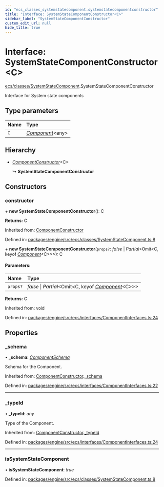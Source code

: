 ```yaml
---
id: "ecs_classes_systemstatecomponent.systemstatecomponentconstructor"
title: "Interface: SystemStateComponentConstructor<C>"
sidebar_label: "SystemStateComponentConstructor"
custom_edit_url: null
hide_title: true
---
```


# Interface: SystemStateComponentConstructor<C\>

[ecs/classes/SystemStateComponent](../modules/ecs_classes_systemstatecomponent.md).SystemStateComponentConstructor

Interface for System state components

## Type parameters

Name | Type |
:------ | :------ |
`C` | [*Component*](../classes/ecs_classes_component.component.md)<any\> |

## Hierarchy

* [*ComponentConstructor*](ecs_interfaces_componentinterfaces.componentconstructor.md)<C\>

  ↳ **SystemStateComponentConstructor**

## Constructors

### constructor

\+ **new SystemStateComponentConstructor**(): C

**Returns:** C

Inherited from: [ComponentConstructor](ecs_interfaces_componentinterfaces.componentconstructor.md)

Defined in: [packages/engine/src/ecs/classes/SystemStateComponent.ts:8](https://github.com/xr3ngine/xr3ngine/blob/716a06460/packages/engine/src/ecs/classes/SystemStateComponent.ts#L8)

\+ **new SystemStateComponentConstructor**(`props?`: *false* \| *Partial*<Omit<C, keyof [*Component*](../classes/ecs_classes_component.component.md)<C\>\>\>): C

#### Parameters:

Name | Type |
:------ | :------ |
`props?` | *false* \| *Partial*<Omit<C, keyof [*Component*](../classes/ecs_classes_component.component.md)<C\>\>\> |

**Returns:** C

Inherited from: void

Defined in: [packages/engine/src/ecs/interfaces/ComponentInterfaces.ts:24](https://github.com/xr3ngine/xr3ngine/blob/716a06460/packages/engine/src/ecs/interfaces/ComponentInterfaces.ts#L24)

## Properties

### \_schema

• **\_schema**: [*ComponentSchema*](ecs_interfaces_componentinterfaces.componentschema.md)

Schema for the Component.

Inherited from: [ComponentConstructor](ecs_interfaces_componentinterfaces.componentconstructor.md).[_schema](ecs_interfaces_componentinterfaces.componentconstructor.md#_schema)

Defined in: [packages/engine/src/ecs/interfaces/ComponentInterfaces.ts:22](https://github.com/xr3ngine/xr3ngine/blob/716a06460/packages/engine/src/ecs/interfaces/ComponentInterfaces.ts#L22)

___

### \_typeId

• **\_typeId**: *any*

Type of the Component.

Inherited from: [ComponentConstructor](ecs_interfaces_componentinterfaces.componentconstructor.md).[_typeId](ecs_interfaces_componentinterfaces.componentconstructor.md#_typeid)

Defined in: [packages/engine/src/ecs/interfaces/ComponentInterfaces.ts:24](https://github.com/xr3ngine/xr3ngine/blob/716a06460/packages/engine/src/ecs/interfaces/ComponentInterfaces.ts#L24)

___

### isSystemStateComponent

• **isSystemStateComponent**: *true*

Defined in: [packages/engine/src/ecs/classes/SystemStateComponent.ts:8](https://github.com/xr3ngine/xr3ngine/blob/716a06460/packages/engine/src/ecs/classes/SystemStateComponent.ts#L8)
